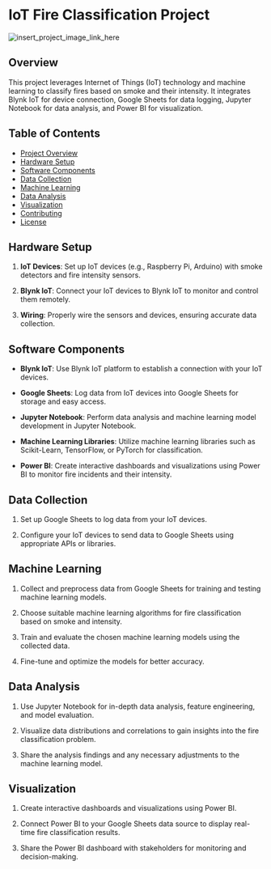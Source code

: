 # IoT Fire Classification Project

![insert_project_image_link_here](https://cdn.britannica.com/90/191790-050-092C8C2A/Wildfire-Stanislaus-National-Forest-California-2013.jpg)

## Overview

This project leverages Internet of Things (IoT) technology and machine learning to classify fires based on smoke and their intensity. It integrates Blynk IoT for device connection, Google Sheets for data logging, Jupyter Notebook for data analysis, and Power BI for visualization.

## Table of Contents

- [Project Overview](#overview)
- [Hardware Setup](#hardware-setup)
- [Software Components](#software-components)
- [Data Collection](#data-collection)
- [Machine Learning](#machine-learning)
- [Data Analysis](#data-analysis)
- [Visualization](#visualization)
- [Contributing](#contributing)
- [License](#license)

## Hardware Setup

1. **IoT Devices**: Set up IoT devices (e.g., Raspberry Pi, Arduino) with smoke detectors and fire intensity sensors.

2. **Blynk IoT**: Connect your IoT devices to Blynk IoT to monitor and control them remotely.

3. **Wiring**: Properly wire the sensors and devices, ensuring accurate data collection.

## Software Components

- **Blynk IoT**: Use Blynk IoT platform to establish a connection with your IoT devices.

- **Google Sheets**: Log data from IoT devices into Google Sheets for storage and easy access.

- **Jupyter Notebook**: Perform data analysis and machine learning model development in Jupyter Notebook.

- **Machine Learning Libraries**: Utilize machine learning libraries such as Scikit-Learn, TensorFlow, or PyTorch for classification.

- **Power BI**: Create interactive dashboards and visualizations using Power BI to monitor fire incidents and their intensity.

## Data Collection

1. Set up Google Sheets to log data from your IoT devices.

2. Configure your IoT devices to send data to Google Sheets using appropriate APIs or libraries.

## Machine Learning

1. Collect and preprocess data from Google Sheets for training and testing machine learning models.

2. Choose suitable machine learning algorithms for fire classification based on smoke and intensity.

3. Train and evaluate the chosen machine learning models using the collected data.

4. Fine-tune and optimize the models for better accuracy.

## Data Analysis

1. Use Jupyter Notebook for in-depth data analysis, feature engineering, and model evaluation.

2. Visualize data distributions and correlations to gain insights into the fire classification problem.

3. Share the analysis findings and any necessary adjustments to the machine learning model.

## Visualization

1. Create interactive dashboards and visualizations using Power BI.

2. Connect Power BI to your Google Sheets data source to display real-time fire classification results.

3. Share the Power BI dashboard with stakeholders for monitoring and decision-making.
